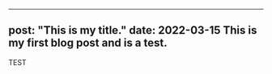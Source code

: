 -----
post: "This is my title."
date: 2022-03-15
This is my first blog post and is a test.
-----

TEST
